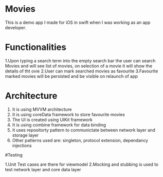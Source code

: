 # Movies
This is a demo app I made for iOS in swift when I was working as an app developer.

# Functionalities
1.Upon typing a search term into the empty search bar the user can search Movies and will see list of movies, on selection of a movie it will show the details of tht ovie
2.User can mark searched movies as favourite
3.Favourite marked movies will be persisted and be visible on relaunch of app

# Architecture

1. It is using MVVM architecture
2. It is using coreData framework to store favourite movies
3. The UI is created using UIKit framework
4. It is  using combine framework for data binding
5. It uses repositorty pattern to communictate between network layer and storage layer
6. Other patterns used are: singleton, protocol extension, dependancy injections

#Testing

1.Unit Test cases are there for viewmodel
2.Mocking and stubbing is used to test network layer and core data layer
